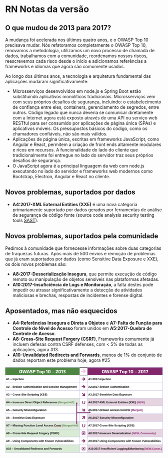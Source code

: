 # RN Notas da versão

## O que mudou de 2013 para 2017?

A mudança foi acelerada nos últimos quatro anos, e o OWASP Top 10 precisava mudar. Nós refatoramos completamente o OWASP Top 10,  renovamos a metodologia, utilizamos um novo processo de chamada de dados, trabalhamos com a comunidade, reordenamos nossos riscos, reescrevemos cada risco desde o início e adicionamos referências a frameworks e idiomas que agora são comumente usados. 

Ao longo dos últimos anos, a tecnologia e arquitetura fundamental das aplicações mudaram significativamente:

* Microsserviços desenvolvidos em node.js e Spring Boot estão substituindo aplicativos monolíticos tradicionais. Microsserviços vem com seus próprios desafios de segurança, incluindo: o estabelecimento de confiança entre eles, containers, gerenciamento de segredos, entre outros.
Código legado que nunca deveria se comunicar diretamente com a Internet agora está exposto através de uma API ou serviço web RESTful para ser consumido por aplicações de página única (SPAs) e aplicativos móveis. Os pressupostos básicos do código, como os chamadores confiáveis, não são mais válidos.
* Aplicações de página única, escritas em frameworks JavaScript, como Angular e React, permitem a criação de front ends altamente modulares e ricos em recursos. A funcionalidade do lado do cliente que tradicionalmente foi entregue no lado do servidor traz seus próprios desafios de segurança.
* O JavaScript agora é a principal linguagem da web com node.js executando no lado do servidor e frameworks web modernos como Bootstrap, Electron, Angular e React no cliente.

## Novos problemas, suportados por dados

* **A4:2017-XML External Entities (XXE)** é uma nova categoria primariamente suportado por dados gerados por ferramentas de análise de segurança de código fonte (source code analysis security testing tools [SAST](https://www.owasp.org/index.php/Source_Code_Analysis_Tools)).

## Novos problemas, suportados pela comunidade

Pedimos à comunidade que fornecesse informações sobre duas categorias de fraquezas futuras. Após mais de 500 envios e remoção de problemas que já eram suportados por dados (como Sensitive Data Exposure e XXE), os dois novos problemas são:

* **A8:2017-Desserialização Insegura**, que permite execução de código remoto ou manipulação de objetos sensíveis nas plataformas afetadas.
* **A10:2017-Insuficiência de Logs e Monitoração**, a falta destes pode impedir ou atrasar significativamente a detecção de atividades maliciosas e brechas, respostas de incidentes e forense digital.

## Aposentados, mas não esquecidos

* **A4-Referências Insegura e Direta a Objetos** e **A7-Falta de Função para Controle do Nível de Acesso** foram unidos em **A5:2017-Quebra de Controle de Acesso**.
* **A8-Cross-Site Request Forgery (CSRF)**, Frameworks comumente já incluem defesas contra CSRF defenses, com < 5% de todas as aplicações, agora #13.
* **A10-Unvalidated Redirects and Forwards**, menos de 1% do conjunto de dados reportam este problema hoje, agora #25

![0x06-release-notes-1](images/0x06-release-notes-1.png)
